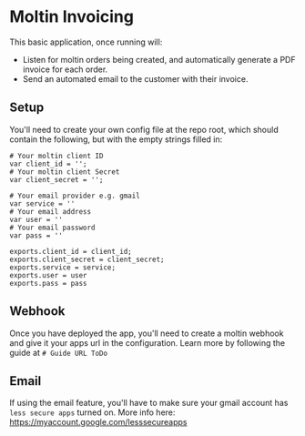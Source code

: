 # Moltin Invoicing

This basic application, once running will:

* Listen for moltin orders being created, and automatically generate a PDF invoice for each order.
* Send an automated email to the customer with their invoice.

## Setup
You'll need to create your own config file at the repo root, which should contain the following, but with the empty strings filled in:

```
# Your moltin client ID
var client_id = '';
# Your moltin client Secret
var client_secret = '';

# Your email provider e.g. gmail
var service = ''
# Your email address
var user = ''
# Your email password
var pass = ''

exports.client_id = client_id;
exports.client_secret = client_secret;
exports.service = service;
exports.user = user
exports.pass = pass
```

## Webhook
Once you have deployed the app, you'll need to create a moltin webhook and give it your apps url in the configuration. Learn more by following the guide at `# Guide URL ToDo`

## Email
If using the email feature, you'll have to make sure your gmail account has `less secure apps` turned on. More info here: https://myaccount.google.com/lesssecureapps
